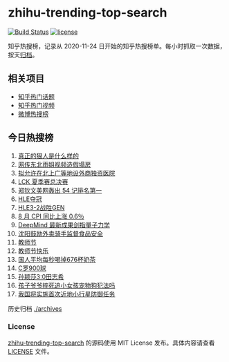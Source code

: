 # zhihu-trending-top-search

[![Build Status](https://github.com/justjavac/zhihu-trending-top-search/workflows/ci/badge.svg?branch=main)](https://github.com/justjavac/zhihu-trending-top-search/actions)
[![license](https://img.shields.io/github/license/justjavac/zhihu-trending-top-search)](https://github.com/justjavac/zhihu-trending-top-search/blob/main/LICENSE)

知乎热搜榜，记录从 2020-11-24 日开始的知乎热搜榜单。每小时抓取一次数据，按天[归档](./archives)。

## 相关项目

- [知乎热门话题](https://github.com/justjavac/zhihu-trending-hot-questions)
- [知乎热门视频](https://github.com/justjavac/zhihu-trending-hot-video)
- [微博热搜榜](https://github.com/justjavac/weibo-trending-hot-search)

## 今日热搜榜

<!-- BEGIN -->
<!-- 最后更新时间 Wed Sep 11 2024 17:10:05 GMT+0800 (China Standard Time) -->

1. [真正的狠人是什么样的](https://www.zhihu.com/search?q=%E7%9C%9F%E6%AD%A3%E7%9A%84%E7%8B%A0%E4%BA%BA%E6%98%AF%E4%BB%80%E4%B9%88%E6%A0%B7%E7%9A%84)
1. [网传东北雨姐视频造假塌房](https://www.zhihu.com/search?q=%E7%BD%91%E4%BC%A0%E4%B8%9C%E5%8C%97%E9%9B%A8%E5%A7%90%E8%A7%86%E9%A2%91%E9%80%A0%E5%81%87%E5%A1%8C%E6%88%BF)
1. [拟允许在北上广等地设外商独资医院](https://www.zhihu.com/search?q=%E6%8B%9F%E5%85%81%E8%AE%B8%E5%9C%A8%E5%8C%97%E4%B8%8A%E5%B9%BF%E7%AD%89%E5%9C%B0%E8%AE%BE%E5%A4%96%E5%95%86%E7%8B%AC%E8%B5%84%E5%8C%BB%E9%99%A2)
1. [LCK 夏季赛总决赛](https://www.zhihu.com/search?q=LCK%20%E5%A4%8F%E5%AD%A3%E8%B5%9B%E6%80%BB%E5%86%B3%E8%B5%9B)
1. [郑钦文美网轰出 54 记排名第一](https://www.zhihu.com/search?q=%E9%83%91%E9%92%A6%E6%96%87%E7%BE%8E%E7%BD%91%E8%BD%B0%E5%87%BA%2054%20%E8%AE%B0%E6%8E%92%E5%90%8D%E7%AC%AC%E4%B8%80)
1. [HLE夺冠](https://www.zhihu.com/search?q=HLE%E5%A4%BA%E5%86%A0%20)
1. [HLE3-2战胜GEN](https://www.zhihu.com/search?q=HLE3-2%E6%88%98%E8%83%9CGEN)
1. [8 月 CPI 同比上涨 0.6％](https://www.zhihu.com/search?q=8%20%E6%9C%88%20CPI%20%E5%90%8C%E6%AF%94%E4%B8%8A%E6%B6%A8%200.6%EF%BC%85)
1. [DeepMind 最新成果剑指量子力学](https://www.zhihu.com/search?q=DeepMind%20%E6%9C%80%E6%96%B0%E6%88%90%E6%9E%9C%E5%89%91%E6%8C%87%E9%87%8F%E5%AD%90%E5%8A%9B%E5%AD%A6)
1. [沈阳鼓励外卖骑手监督食品安全](https://www.zhihu.com/search?q=%E6%B2%88%E9%98%B3%E9%BC%93%E5%8A%B1%E5%A4%96%E5%8D%96%E9%AA%91%E6%89%8B%E7%9B%91%E7%9D%A3%E9%A3%9F%E5%93%81%E5%AE%89%E5%85%A8)
1. [教师节](https://www.zhihu.com/search?q=%E6%95%99%E5%B8%88%E8%8A%82)
1. [教师节快乐](https://www.zhihu.com/search?q=%E6%95%99%E5%B8%88%E8%8A%82%E5%BF%AB%E4%B9%90)
1. [国人平均每秒喝掉676杯奶茶](https://www.zhihu.com/search?q=%E5%9B%BD%E4%BA%BA%E5%B9%B3%E5%9D%87%E6%AF%8F%E7%A7%92%E5%96%9D%E6%8E%89676%E6%9D%AF%E5%A5%B6%E8%8C%B6)
1. [C罗900球](https://www.zhihu.com/search?q=C%E7%BD%97900%E7%90%83)
1. [孙颖莎3:0田志希](https://www.zhihu.com/search?q=%E5%AD%99%E9%A2%96%E8%8E%8E3%3A0%E7%94%B0%E5%BF%97%E5%B8%8C)
1. [孩子爷爷摔死追小女孩宠物狗犯法吗](https://www.zhihu.com/search?q=%E5%AD%A9%E5%AD%90%E7%88%B7%E7%88%B7%E6%91%94%E6%AD%BB%E8%BF%BD%E5%B0%8F%E5%A5%B3%E5%AD%A9%E5%AE%A0%E7%89%A9%E7%8B%97%E7%8A%AF%E6%B3%95%E5%90%97)
1. [我国将实施首次近地小行星防御任务](https://www.zhihu.com/search?q=%E6%88%91%E5%9B%BD%E5%B0%86%E5%AE%9E%E6%96%BD%E9%A6%96%E6%AC%A1%E8%BF%91%E5%9C%B0%E5%B0%8F%E8%A1%8C%E6%98%9F%E9%98%B2%E5%BE%A1%E4%BB%BB%E5%8A%A1)

<!-- END -->

历史归档 [./archives](./archives)

### License

[zhihu-trending-top-search](https://github.com/justjavac/zhihu-trending-top-search) 的源码使用 MIT License
发布。具体内容请查看 [LICENSE](./LICENSE) 文件。
